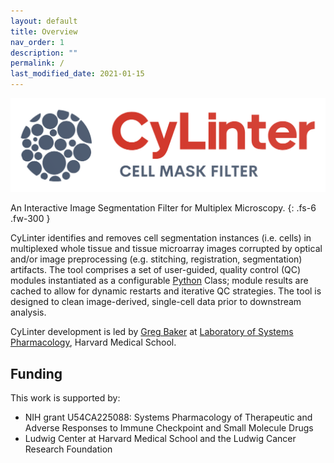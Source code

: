 ```yaml
---
layout: default
title: Overview
nav_order: 1
description: ""
permalink: /
last_modified_date: 2021-01-15
---
```


![alt text](https://github.com/labsyspharm/cylinter/blob/master/docs/logo.png?raw=true)

An Interactive Image Segmentation Filter for Multiplex Microscopy.
{: .fs-6 .fw-300 }

CyLinter identifies and removes cell segmentation instances (i.e. cells) in multiplexed whole tissue and tissue microarray images corrupted by optical and/or image preprocessing (e.g. stitching, registration, segmentation) artifacts. The tool comprises a set of user-guided, quality control (QC) modules instantiated as a configurable [Python](https://www.python.org) Class; module results are cached to allow for dynamic restarts and iterative QC strategies. The tool is designed to clean image-derived, single-cell data prior to downstream analysis.

CyLinter development is led by [Greg Baker](https://github.com/gjbaker) at [Laboratory of Systems Pharmacology](https://hits.harvard.edu/the-program/laboratory-of-systems-pharmacology/about/), Harvard Medical School.

## Funding

This work is supported by:

* NIH grant U54CA225088: Systems Pharmacology of Therapeutic and Adverse Responses to Immune Checkpoint and Small Molecule Drugs
* Ludwig Center at Harvard Medical School and the Ludwig Cancer Research Foundation
